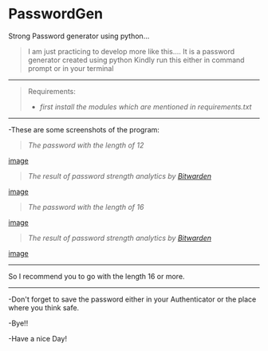 # PasswordGen
Strong Password generator using python...

>I am just practicing to develop more like this....
>It is a password generator created using python
>Kindly run this either in command prompt or in your terminal

---

>Requirements:
> *    *first install the modules which are mentioned in requirements.txt*
---    
-These are some screenshots of the program:

>*The password with the length of 12*

[image](https://user-images.githubusercontent.com/86052235/209162540-ea00dd0a-a334-4563-9341-85f417ac2904.png)

>*The result of password strength analytics by [Bitwarden](https://bitwarden.com/password-strength/)*

[image](https://user-images.githubusercontent.com/86052235/209162815-5764709b-b969-4b08-876a-c59de6bd0203.png)

>*The password with the length of 16*

[image](https://user-images.githubusercontent.com/86052235/209162926-6b9d8202-4709-4c69-90e6-ff074b761331.png)

>*The result of password strength analytics by [Bitwarden](https://bitwarden.com/password-strength/)*

[image](https://user-images.githubusercontent.com/86052235/209163005-90475661-31b0-4bb8-92cb-8580dec0b1a9.png)

***
So I recommend you to go with the length 16 or more.
***
-Don't forget to save the password either in your Authenticator or the place where you think safe.

-Bye!!

-Have a nice Day!
